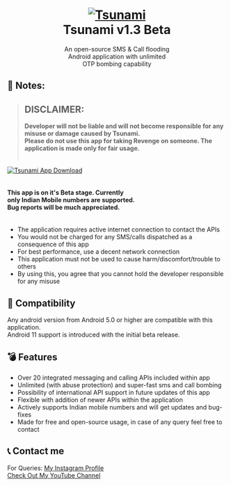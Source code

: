 <h1 align="center">
  <br>
  <a href="https://github.com/utsanjan/Tsunami-Bomber-Android">
  <img src="https://1.bp.blogspot.com/-YJ0yHTgNa6c/YD4gkSYeWCI/AAAAAAAAbVo/Px7ODVFOEtkMGQ9F1m-X8xkceDya22BFwCLcBGAsYHQ/w200-h200/Tsunami.png"
  alt="Tsunami">
  </a><br>
  Tsunami v1.3 Beta
  <br>
</h1>    

<p align="center">An open-source SMS & Call flooding
<br>Android application with unlimited
<br>OTP bombing capability</p>

## 📝 Notes:

> ## DISCLAIMER:
> **Developer will not be liable and will not become
responsible for any misuse or damage caused by Tsunami.**  
**Please do not use this app for taking Revenge on someone. The application is made only for fair usage.** <br>ㅤ

<a href="https://github.com/utsanjan/Tsunami-Bomber-Android/releases">
<img src="https://1.bp.blogspot.com/-sxrHsyoElOA/YJKq3Gx4uII/AAAAAAAAgpo/5POCaTxpPWcy9P4I8ZNr9FKazhRIWvj2ACLcBGAsYHQ/w200-h56/button.png"
alt="Tsunami App Download"></a><br>ㅤ

**This app is on it's Beta stage. Currently
<br>only Indian Mobile numbers are supported.**
<br>**Bug reports will be much appreciated.** <br>ㅤ

- The application requires active internet connection to contact the APIs
- You would not be charged for any SMS/calls dispatched as a consequence of this app
- For best performance, use a decent network connection
- This application must not be used to cause harm/discomfort/trouble to others
- By using this, you agree that you cannot hold the developer responsible for any misuse

## 📱 Compatibility
Any android version from Android 5.0 or higher are compatible with this application.
<br>Android 11 support is introduced with the initial beta release.

## 💣 Features

- Over 20 integrated messaging and calling APIs included within app
- Unlimited (with abuse protection) and super-fast sms and call bombing
- Possibility of international API support in future updates of this app
- Flexible with addition of newer APIs within the application
- Actively supports Indian mobile numbers and will get updates and bug-fixes
- Made for free and open-source usage, in case of any query feel free to contact

## 📞 Contact me  

For Queries: [My Instagram Profile](https://www.instagram.com/utsanjan/)  
[Check Out My YouTube Channel](https://www.youtube.com/DopeSatan)
